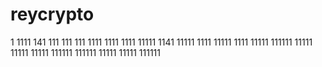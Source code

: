 # reycrypto
1
1111
141
111
111
111
1111
1111
1111
11111
1141
11111
1111
11111
1111
11111
111111
11111
11111
11111
111111
111111
11111
11111
111111
